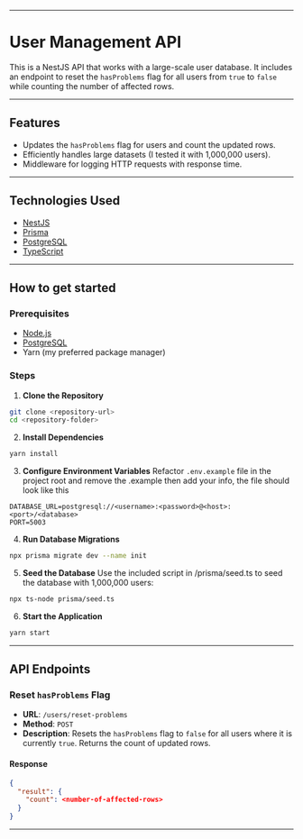 
---

# **User Management API**

This is a NestJS API that works with a large-scale user database. It includes an endpoint to reset the `hasProblems` flag for all users from `true` to `false` while counting the number of affected rows.

---

## **Features**

- Updates the `hasProblems` flag for users and count the updated rows.
- Efficiently handles large datasets (I tested it with 1,000,000 users).
- Middleware for logging HTTP requests with response time.

---

## **Technologies Used**

- [NestJS](https://nestjs.com/)
- [Prisma](https://www.prisma.io/)
- [PostgreSQL](https://www.postgresql.org/)
- [TypeScript](https://www.typescriptlang.org/)

---

## **How to get started**

### **Prerequisites**

- [Node.js](https://nodejs.org/)
- [PostgreSQL](https://www.postgresql.org/)
- Yarn (my preferred package manager)

### **Steps**

1. **Clone the Repository**
  
  ```bash
  git clone <repository-url>
  cd <repository-folder>
  ```
  
2. **Install Dependencies**
  
  ```bash
  yarn install
  ```
  
3. **Configure Environment Variables**
  Refactor `.env.example` file in the project root and remove the .example then add your info, the file should look like this
  
  ```env
  DATABASE_URL=postgresql://<username>:<password>@<host>:<port>/<database>
  PORT=5003
  ```
  
4. **Run Database Migrations**
  
  ```bash
  npx prisma migrate dev --name init
  ```
  
5. **Seed the Database**
  Use the included script in /prisma/seed.ts to seed the database with 1,000,000 users:
  
  ```bash
  npx ts-node prisma/seed.ts
  ```
  
6. **Start the Application**
  
  ```bash
  yarn start
  ```
  

---

## **API Endpoints**

### **Reset `hasProblems` Flag**

- **URL**: `/users/reset-problems`
- **Method**: `POST`
- **Description**: Resets the `hasProblems` flag to `false` for all users where it is currently `true`. Returns the count of updated rows.

#### **Response**

```json
{
  "result": {
    "count": <number-of-affected-rows>
  }
}
```

---


